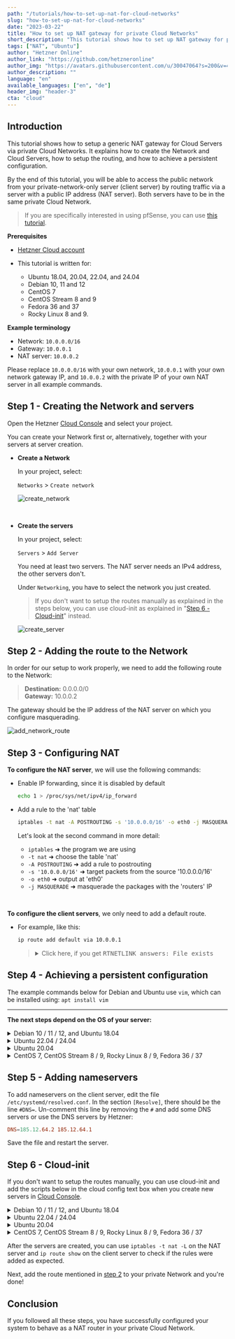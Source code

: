 ```yaml
---
path: "/tutorials/how-to-set-up-nat-for-cloud-networks"
slug: "how-to-set-up-nat-for-cloud-networks"
date: "2023-03-22"
title: "How to set up NAT gateway for private Cloud Networks"
short_description: "This tutorial shows how to set up NAT gateway for private Cloud Networks based on various Linux distributions."
tags: ["NAT", "Ubuntu"]
author: "Hetzner Online"
author_link: "https://github.com/hetzneronline"
author_img: "https://avatars.githubusercontent.com/u/30047064?s=200&v=4"
author_description: ""
language: "en"
available_languages: ["en", "de"]
header_img: "header-3"
cta: "cloud"
---
```


## Introduction

This tutorial shows how to setup a generic NAT gateway for Cloud Servers via private Cloud Networks. It explains how to create the Network and Cloud Servers, how to setup the routing, and how to achieve a persistent configuration.

By the end of this tutorial, you will be able to access the public network from your private-network-only server (client server) by routing traffic via a server with a public IP address (NAT server). Both servers have to be in the same private Cloud Network.

> If you are specifically interested in using pfSense, you can use [this tutorial](https://community.hetzner.com/tutorials/how-to-route-cloudserver-over-private-network-using-pfsense-and-hcnetworks#configure-route-for-private-networking).

**Prerequisites**

* [Hetzner Cloud account](https://console.hetzner.cloud/)

* This tutorial is written for:
  * Ubuntu 18.04, 20.04, 22.04, and 24.04
  * Debian 10, 11 and 12
  * CentOS 7
  * CentOS Stream 8 and 9
  * Fedora 36 and 37
  * Rocky Linux 8 and 9.

**Example terminology**

* Network: `10.0.0.0/16`
* Gateway: `10.0.0.1`
* NAT server: `10.0.0.2`

Please replace `10.0.0.0/16` with your own network, `10.0.0.1` with your own network gateway IP, and `10.0.0.2` with the private IP of your own NAT server in all example commands.

## Step 1 - Creating the Network and servers

Open the Hetzner [Cloud Console](https://console.hetzner.cloud/) and select your project.

You can create your Network first or, alternatively, together with your servers at server creation.

- **Create a Network**
  
  In your project, select:
  
  `Networks` > `Create network`
  
  ![create_network](images/create-network.png)

<br>

- **Create the servers**
  
  In your project, select:
  
  `Servers` > `Add Server`
  
  You need at least two servers.
  The NAT server needs an IPv4 address, the other servers don't.
  
  Under `Networking`, you have to select the network you just created.
  
  > If you don't want to setup the routes manually as explained in the steps below, you can use cloud-init as explained in "[Step 6 - Cloud-init](#step-6---cloud-init)" instead.

  ![create_server](images/create-server-with-network.png)

## Step 2 - Adding the route to the Network

In order for our setup to work properly, we need to add the following route to the Network:

> **Destination:** 0.0.0.0/0<br>
> **Gateway:** 10.0.0.2

The gateway should be the IP address of the NAT server on which you configure masquerading.

![add_network_route](images/network-route.png)

## Step 3 - Configuring NAT

**To configure the NAT server**, we will use the following commands:

- Enable IP forwarding, since it is disabled by default
  
  ```bash
  echo 1 > /proc/sys/net/ipv4/ip_forward
  ```

- Add a rule to the 'nat' table
  
  ```bash
  iptables -t nat -A POSTROUTING -s '10.0.0.0/16' -o eth0 -j MASQUERADE
  ```
  
  Let's look at the second command in more detail:
  
  * `iptables` ➜ the program we are using
  * `-t nat` ➜ choose the table 'nat'
  * `-A POSTROUTING` ➜ add a rule to postrouting
  * `-s '10.0.0.0/16'` ➜ target packets from the source '10.0.0.0/16'
  * `-o eth0` ➜ output at 'eth0'
  * `-j MASQUERADE` ➜ masquerade the packages with the 'routers' IP

<br>

**To configure the client servers**, we only need to add a default route.

- For example, like this:
  
  ```bash
  ip route add default via 10.0.0.1
  ```
  
  <blockquote>
  <details>
  <summary>Click here, if you get <kbd>RTNETLINK answers: File exists</kbd></summary>
  
  If you get the error `RTNETLINK answers: File exists`, run this command to check if you already have a default route:
  
  ```bash
  ip route
  ```
  
  Example output:
  
  ```shellsession
  default via 172.31.1.1 dev eth0
  10.0.0.0/16 via 10.0.0.1 dev enp7s0
  10.0.0.1 dev enp7s0 scope link
  172.31.1.1 dev eth0 scope link
  ```
  
  You can remove the existing default route with this command: 
  
  ```bash
  ip route del default
  ```
  
  After it was removed, you can try adding the new route again:
  
  ```bash
  ip route add default via 10.0.0.1
  ```
  
  </details>
  </blockquote>

## Step 4 - Achieving a persistent configuration

The example commands below for Debian and Ubuntu use `vim`, which can be installed using: `apt install vim`

-------

**The next steps depend on the OS of your server:**

<details>

<summary>Debian 10 / 11 / 12, and Ubuntu 18.04</summary>

- **Update**
  
  First, the system needs to be updated:
  
  ```bash
  apt update && apt upgrade -y
  ```
  
  Ubuntu 22.04 additionally requires:
  
  ```bash
  apt install ifupdown
  ```

<br>

- **On the NAT server**
  
  To make everything persistent, we open the following file:
  
  ```bash
  vim /etc/network/interfaces
  ```
  
  To enter the insert mode in `vim`, press `i` and append the following to the file:
  
  ```
  auto eth0
  iface eth0 inet dhcp
      post-up echo 1 > /proc/sys/net/ipv4/ip_forward
      post-up iptables -t nat -A POSTROUTING -s '10.0.0.0/16' -o eth0 -j MASQUERADE
  ```
  
  To save the file, press `esc` to escape the insert mode, then type `:x` or `:wq` and hit ENTER.

<br>

- **On the client servers**
  
  Since we also want the route to be persistent, we edit the following file:
  
  ```bash
  vim /etc/network/interfaces
  ```
  
  And append:
  
  ```
  auto ens10
  iface ens10 inet dhcp
      post-up ip route add default via 10.0.0.1
  ```

------

</details>

<details>

<summary>Ubuntu 22.04 / 24.04</summary>

- **Update**
  
  First, the system needs to be updated:
  
  ```bash
  apt update && apt upgrade -y
  ```

<br>

- **On the NAT server**
  
  To make everything persistent, we open the file in `/etc/netplan`:
  
  ```bash
  vim /etc/netplan/50-cloud-init.yaml
  ```
  
  Check the following information. If everything looks fine, press `esc` followed by `:q` and ENTER to close the file. To enter the insert mode in `vim`, press `i`.
  
  ```
  network:
      version: 2
      ethernets:
          eth0:
              dhcp4: true
  ```
  
  To save the file, press `esc` to escape the insert mode, then type `:x` or `:wq` and hit ENTER.

  Now create a new file in `/etc/networkd-dispatcher/routable.d`:
  
  ```bash
  vim /etc/networkd-dispatcher/routable.d/10-eth0-post-up
  ```
  
  To enter the insert mode in `vim`, press `i` and add the following to the file:
  
  ```
  #!/bin/bash
  
  echo 1 > /proc/sys/net/ipv4/ip_forward
  iptables -t nat -A POSTROUTING -s '10.0.0.0/16' -o eth0 -j MASQUERADE
  ```
  
  To save the file, press `esc` to escape the insert mode, then type `:x` or `:wq` and hit ENTER.
  
  Now add execute permissions:
  ```bash
  chmod +x /etc/networkd-dispatcher/routable.d/10-eth0-post-up
  ```

<br>

- **On the client servers**
  
  Since we also want the route to be persistent, we edit the following file:
  
  ```bash
  vim /etc/systemd/network/10-ens10.network
  ```
  
  And add:
  
  ```network
  [Match]
  Name=ens10
  
  [Network]
  DHCP=yes
  Gateway=10.0.0.1
  ```

------

</details>

<details>

<summary>Ubuntu 20.04</summary>

- **Update**
  
  First, the system needs to be updated:
  
  ```bash
  apt update && apt upgrade -y
  ```
  
  Ubuntu 20.04 uses `netplan` instead of `/etc/interfaces` by default. To achieve persistent configuration, the [networkd-dispatcher](https://gitlab.com/craftyguy/networkd-dispatcher) is being used.
  
  As mentioned in the [netplan FAQ](https://netplan.io/faq), the `networkd-dispatcher` equivalent of `post-up` is placing a script in `/etc/networkd-dispatcher/routable.d/`. In this tutorial, we call the script `50-masq` but the name doesn't matter.

<br>

- **On the NAT server**
  
  Create the file:
  
  ```bash
  vim /etc/networkd-dispatcher/routable.d/50-masq
  ```
  
  To enter the insert mode in `vim`, press `i` and append the following to the file:
  
  ```
  #!/bin/sh
  
  /bin/echo 1 > /proc/sys/net/ipv4/ip_forward
  /sbin/iptables -t nat -A POSTROUTING -s '10.0.0.0/16' -o eth0 -j MASQUERADE
  ```
  
  To save the file, press `esc` to escape the insert mode, then type `:x` or `:wq` and hit ENTER.
  
  The following command is required to make the script executable, otherwise it will not work:
  
  ```bash
  chmod +x /etc/networkd-dispatcher/routable.d/50-masq
  ```

<br>

- **On the client servers**
  
  Create the file:
  
  ```bash
  vim /etc/networkd-dispatcher/routable.d/50-masq
  ```
  
  And append:
  
  ```
  #!/bin/sh
  
  /sbin/ip route add default via 10.0.0.1
  ```
  
  Finally, make it executable:
  
  ```bash
  chmod +x /etc/networkd-dispatcher/routable.d/50-masq
  ```

------

</details>

<details>

<summary>CentOS 7, CentOS Stream 8 / 9, Rocky Linux 8 / 9, Fedora 36 / 37</summary>

- **Update**
  
  First, the system needs to be updated:
  
  ```bash
  yum update -y && yum upgrade -y
  ```
  
  We use the `NetworkManager`'s `dispatcher.d` to run our scripts automated on start. This is done by placing the script into the folder `/etc/NetworkManager/dispatcher.d/`. Here, the name determines the execution condition of the script. More information can be found [here](https://man.archlinux.org/man/NetworkManager-dispatcher.8.en).
  
  In this tutorial we use the name `ifup-local` where `ifup` is the condition for the script to get executed.

<br>

- **On the NAT server**
  
  > Fedora 36 / 37 additionally require:
  > ```bash
  > yum install iptables -y
  > ```
  
  Create the file:
  
  ```bash
  vi /etc/NetworkManager/dispatcher.d/ifup-local
  ```
  
  And append:
  
  ```
  #!/bin/sh
  
  /bin/echo 1 > /proc/sys/net/ipv4/ip_forward
  /sbin/iptables -t nat -A POSTROUTING -s '10.0.0.0/16' -o eth0 -j MASQUERADE
  ```
  
  The following command is required to make the script executable, otherwise it will not work:
  
  ```bash
  chmod +x /etc/NetworkManager/dispatcher.d/ifup-local
  ```

<br>

- **On the client servers**
  
  > CentOS Stream 8 / 9, Rocky Linux 8 / 9, and Fedora 36 / 37 additionally require:
  > ```bash
  > yum remove hc-utils -y
  > ```
  > This also goes for other methods to add a route to the OS.
  
  Create the file:
  
  ```bash
  vi /etc/NetworkManager/dispatcher.d/ifup-local
  ```
  
  And append:
  
  ```
  #!/bin/sh
  
  /sbin/ip route add default via 10.0.0.1
  ```
  
  Finally, make it executable:
  
  ```bash
  chmod +x /etc/NetworkManager/dispatcher.d/ifup-local
  ```

------

</details>

## Step 5 - Adding nameservers

To add nameservers on the  client server, edit the file `/etc/systemd/resolved.conf`. In the section `[Resolve]`, there should be the line `#DNS=`. Un-comment this line by removing the `#` and add some DNS servers or use the DNS servers by Hetzner:

```conf
DNS=185.12.64.2 185.12.64.1
```

Save the file and restart the server.

## Step 6 - Cloud-init

If you don't want to setup the routes manually, you can use cloud-init and add the scripts below in the cloud config text box when you create new servers in [Cloud Console](https://console.hetzner.cloud/).

<details>

<summary>Debian 10 / 11 / 12, and Ubuntu 18.04</summary>

* **NAT server**
  > Replace `10.0.0.0/16` as needed.

  ```bash
  #cloud-config
  packages:
    - ifupdown
  package_update: true
  package_upgrade: true
  runcmd:
    - |
      cat <<'EOF' >> /etc/network/interfaces
      auto eth0
      iface eth0 inet dhcp
          post-up echo 1 > /proc/sys/net/ipv4/ip_forward
          post-up iptables -t nat -A POSTROUTING -s '10.0.0.0/16' -o eth0 -j MASQUERADE
      EOF
    - reboot
  ```

* **Client server**
  > Replace `10.0.0.1` as needed.

  ```bash
  #cloud-config
  packages:
    - ifupdown
  package_update: true
  package_upgrade: true
  runcmd:
    - |
      cat <<'EOF' >> /etc/network/interfaces
      auto ens10
      iface ens10 inet dhcp
          post-up echo "Waiting..."
          post-up ip route add default via 10.0.0.1
      EOF
    - reboot
  ```

------

</details>


<details>

<summary>Ubuntu 22.04 / 24.04</summary>

* **NAT server**
  > Replace `10.0.0.0/16` as needed.

  ```bash
  #cloud-config
  package_update: true
  package_upgrade: true
  runcmd:
    - |
      cat <<'EOF' >> /etc/networkd-dispatcher/routable.d/10-eth0-post-up
      #!/bin/bash
      
      echo 1 > /proc/sys/net/ipv4/ip_forward
      iptables -t nat -A POSTROUTING -s '10.0.0.0/16' -o eth0 -j MASQUERADE
      EOF
      chmod +x /etc/networkd-dispatcher/routable.d/10-eth0-post-up
    - reboot
  ```

* **Client server**
  > Replace `10.0.0.1` as needed.

  ```bash
  #cloud-config
  packages:
    - ifupdown
  package_update: true
  package_upgrade: true
  runcmd:
    - |
      cat <<'EOF' >> /etc/systemd/network/10-ens10.network
      [Match]
      Name=ens10
      
      [Network]
      DHCP=yes
      Gateway=10.0.0.1
      EOF
    - reboot
  ```

------

</details>

<details>

<summary>Ubuntu 20.04</summary>

* **NAT server**
  > Replace `10.0.0.0/16` as needed.
  
  ```bash
  #cloud-config
  package_update: true
  package_upgrade: true
  runcmd:
    - |
      cat <<'EOF' >> /etc/networkd-dispatcher/routable.d/50-masq
      #!/bin/sh
      
      /bin/echo 1 > /proc/sys/net/ipv4/ip_forward
      /sbin/iptables -t nat -A POSTROUTING -s '10.0.0.0/16' -o eth0 -j MASQUERADE
      EOF
    - chmod +x /etc/networkd-dispatcher/routable.d/50-masq
    - reboot
  ```

* **Client server**
  > Replace `10.0.0.1` as needed.

  ```bash
  #cloud-config
  package_update: true
  package_upgrade: true
  runcmd:
    - |
      cat <<'EOF' >> /etc/networkd-dispatcher/routable.d/50-masq
      #!/bin/sh
      
      /sbin/ip route add default via 10.0.0.1
      EOF
    - chmod +x /etc/networkd-dispatcher/routable.d/50-masq
    - reboot
  ```

------

</details>

<details>

<summary>CentOS 7, CentOS Stream 8 / 9, Rocky Linux 8 / 9, Fedora 36 / 37</summary>

* **NAT server**
  > Replace `10.0.0.0/16` as needed.

  ```bash
  #cloud-config
  packages:
    - iptables
  package_update: true
  package_upgrade: true
  runcmd:
    - |
      cat <<'EOF' >> /etc/NetworkManager/dispatcher.d/ifup-local
      #!/bin/sh
      
      /bin/echo 1 > /proc/sys/net/ipv4/ip_forward
      /sbin/iptables -t nat -A POSTROUTING -s '10.0.0.0/16' -o eth0 -j MASQUERADE
      EOF
    - chmod +x /etc/NetworkManager/dispatcher.d/ifup-local
    - reboot
  ```

* **Client server**
  > Replace `10.0.0.1` as needed.

  ```bash
  #cloud-config
  package_update: true
  package_upgrade: true
  runcmd:
    - yum remove hc-utils -y
    - |
      cat <<'EOF' >> /etc/NetworkManager/dispatcher.d/ifup-local
      #!/bin/sh
      
      /sbin/ip route add default via 10.0.0.1
      EOF
    - chmod +x /etc/NetworkManager/dispatcher.d/ifup-local
    - reboot
  ```

------

</details>

After the servers are created, you can use `iptables -t nat -L` on the NAT server and `ip route show` on the client server to check if the rules were added as expected.

Next, add the route mentioned in [step 2](#step-2---adding-the-route-to-the-network) to your private Network and you're done!

## Conclusion

If you followed all these steps, you have successfully configured your system to behave as a NAT router in your private Cloud Network.
